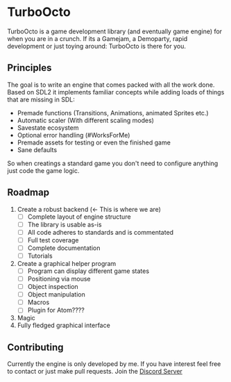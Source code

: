 # TurboOcto
TurboOcto is a game development library (and eventually game engine) for when you are in a crunch.
If its a Gamejam, a Demoparty, rapid development or just toying around: TurboOcto is there for you.

## Principles
The goal is to write an engine that comes packed with all the work done.
Based on SDL2 it implements familiar concepts while adding loads of things that are missing in SDL:
- Premade functions (Transitions, Animations, animated Sprites etc.)
- Automatic scaler (With different scaling modes)
- Savestate ecosystem
- Optional error handling (#WorksForMe)
- Premade assets for testing or even the finished game
- Sane defaults

So when creatings a standard game you don't need to configure anything just code the game logic.

## Roadmap
1. Create a robust backend (<- This is where we are)
    - [ ] Complete layout of engine structure
    - [ ] The library is usable as-is
    - [ ] All code adheres to standards and is commentated
    - [ ] Full test coverage
    - [ ] Complete documentation
    - [ ] Tutorials
2. Create a graphical helper program
    - [ ] Program can display different game states
    - [ ] Positioning via mouse
    - [ ] Object inspection
    - [ ] Object manipulation
    - [ ] Macros
    - [ ] Plugin for Atom????
3. Magic
4. Fully fledged graphical interface

## Contributing
Currently the engine is only developed by me. If you have interest feel free to contact or just make pull requests. Join the [Discord Server](https://discord.gg/d3R86vC)
